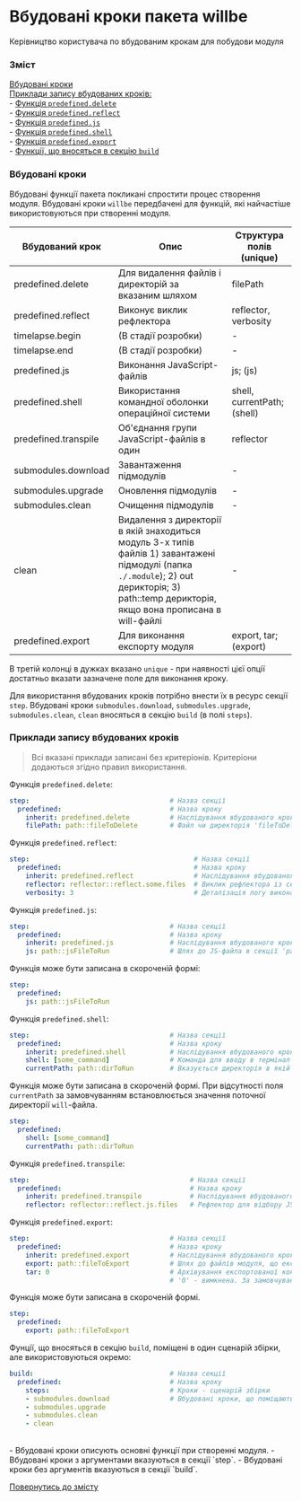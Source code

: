 # Вбудовані кроки пакета willbe

Керівництво користувача по вбудованим крокам для побудови модуля

### Зміст  
[Вбудовані кроки](#predefined-steps)  
[Приклади запису вбудованих кроків:](#examples)  
\- [Функція `predefined.delete`](#predefined-delete)  
\- [Функція `predefined.reflect`](#predefined-reflect)  
\- [Функція `predefined.js`](#predefined-js)  
\- [Функція `predefined.shell`](#predefined-shell)  
\- [Функція `predefined.export`](#predefined-export)  
\- [Функції, що вносяться в секцію `build`](#in-steps-build) 
 
<a name="predefined-steps"></a>  
### Вбудовані кроки  
Вбудовані функції пакета покликані спростити процес створення модуля. Вбудовані кроки `willbe` передбачені для функцій, які найчастіше використовуються при створенні модуля.  

| Вбудований крок      | Опис                                                 | Структура полів (unique)        |
|----------------------|------------------------------------------------------|--------------------------------|
| predefined.delete    | Для видалення файлів і директорій за вказаним шляхом | filePath                       |
| predefined.reflect   | Виконує виклик рефлектора                            | reflector, verbosity           |
| timelapse.begin      | (В стадії розробки)                                  | -                               |
| timelapse.end        | (В стадії розробки)                                  | -                               |
| predefined.js        | Виконання JavaScript-файлів                          | js; (js)                       |
| predefined.shell     | Використання командної оболонки операційної системи  | shell, currentPath; (shell) |
| predefined.transpile | Об'єднання групи JavaScript-файлів в один            | reflector                       |
| submodules.download  | Завантаження підмодулів                              | -                               |
| submodules.upgrade   | Оновлення підмодулів                                 | -                               |
| submodules.clean     | Очищення підмодулів                                  | -                               |
| clean                | Видалення з директорії в якій знаходиться модуль 3-х типів файлів 1) завантажені підмодулі (папка `./.module`); 2) out дерикторія; 3) path::temp дерикторія, якщо вона прописана в will-файлі                                                        | -                               |
| predefined.export    | Для виконання експорту модуля                        | export, tar; (export)           |  

В третій колонці в дужках вказано `unique` - при наявності цієї опції достатньо вказати зазначене поле для виконання кроку.  

Для використання вбудованих кроків потрібно внести їх в ресурс секції `step`. Вбудовані кроки `submodules.download`, `submodules.upgrade`, `submodules.clean`, `clean` вносяться в секцію `build` (в полі `steps`).

### <a name="examples"></a> Приклади запису вбудованих кроків  
> Всі вказані приклади записані без критеріонів. Критеріони додаються згідно правил використання.  

<a name="predefined-delete"></a> Функція `predefined.delete`:

```yaml
step:                                   # Назва секції
  predefined:                           # Назва кроку
    inherit: predefined.delete          # Наслідування вбудованого кроку видалення файлів
    filePath: path::fileToDelete        # Файл чи директорія 'fileToDelete' в секції 'path'

```

<a name="predefined-reflect"></a> Функція `predefined.reflect`:

```yaml
step:                                         # Назва секції
  predefined:                                 # Назва кроку
    inherit: predefined.reflect               # Наслідування вбудованого кроку виклика рефлектора
    reflector: reflector::reflect.some.files  # Виклик рефлектора із секції 'reflector'  
    verbosity: 3                              # Деталізація логу виконання побудови модуля (значення                                             # від 0 до 8)

```

<a name="predefined-js"></a> Функція `predefined.js`:

```yaml
step:                                   # Назва секції
  predefined:                           # Назва кроку
    inherit: predefined.js              # Наслідування вбудованого кроку використання терміналу ОС
    js: path::jsFileToRun               # Шлях до JS-файла в секції 'path'

```

Функція може бути записана в скороченій формі:  

```yaml
step:                                   
  predefined:                           
    js: path::jsFileToRun               

```

<a name="predefined-shell"></a> Функція `predefined.shell`:

```yaml
step:                                   # Назва секції
  predefined:                           # Назва кроку
    inherit: predefined.shell           # Наслідування вбудованого кроку використання терміналу ОС
    shell: [some_command]               # Команда для вводу в термінал ОС
    currentPath: path::dirToRun         # Вказується директорія в якій виконується файл

```

Функція може бути записана в скороченій формі. При відсутності поля `currentPath` за замовчуванням встановлюється значення поточної директорії `will`-файла.  

```yaml
step:                                   
  predefined:                         
    shell: [some_command] 
    currentPath: path::dirToRun         

```

<a name="predefined-transpile"></a> Функція `predefined.transpile`:

```yaml
step:                                        # Назва секції
  predefined:                                # Назва кроку
    inherit: predefined.transpile            # Наслідування вбудованого кроку об'єднання JS-файлів
    reflector: reflector::reflect.js.files   # Рефлектор для відбору JS-файлів

```

<a name="predefined-export"></a> Функція `predefined.export`:

```yaml
step:                                   # Назва секції
  predefined:                           # Назва кроку
    inherit: predefined.export          # Наслідування вбудованого кроку експорту модуля
    export: path::fileToExport          # Шлях до файлів модуля, що експортуються
    tar: 0                              # Архівування експортованої конфігурації. '1' - ввімкнена,
                                        # '0' - вимкнена. За замовчуванням '1'

```

Функція може бути записана в скороченій формі.

```yaml
step:                                   
  predefined:                           
    export: path::fileToExport          

```

<a name="in-steps-build"></a> Фунції, що вносяться в секцію `build`, поміщені в один сценарій збірки, але використовуються окремо:  

```yaml
build:                                  # Назва секції
  predefined:                           # Назва кроку
    steps:                              # Кроки - сценарій збірки
    - submodules.download               # Вбудовані кроки, що поміщаються в секцію `build`
    - submodules.upgrade                
    - submodules.clean
    - clean                             

```
</br>
- Вбудовані кроки описують основні функції при створенні модуля.  
- Вбудовані кроки з аргументами вказуються в секції `step`.  
- Вбудовані кроки без аргументів вказуються в секції `build`.  

[Повернутись до змісту](../README.md#manuals)